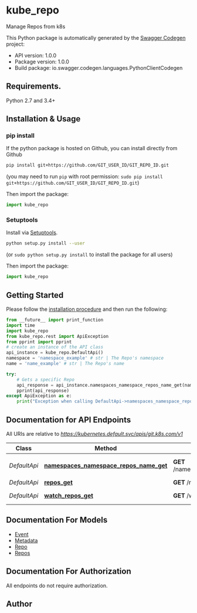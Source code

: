 # kube_repo
Manage Repos from k8s

This Python package is automatically generated by the [Swagger Codegen](https://github.com/swagger-api/swagger-codegen) project:

- API version: 1.0.0
- Package version: 1.0.0
- Build package: io.swagger.codegen.languages.PythonClientCodegen

## Requirements.

Python 2.7 and 3.4+

## Installation & Usage
### pip install

If the python package is hosted on Github, you can install directly from Github

```sh
pip install git+https://github.com/GIT_USER_ID/GIT_REPO_ID.git
```
(you may need to run `pip` with root permission: `sudo pip install git+https://github.com/GIT_USER_ID/GIT_REPO_ID.git`)

Then import the package:
```python
import kube_repo 
```

### Setuptools

Install via [Setuptools](http://pypi.python.org/pypi/setuptools).

```sh
python setup.py install --user
```
(or `sudo python setup.py install` to install the package for all users)

Then import the package:
```python
import kube_repo
```

## Getting Started

Please follow the [installation procedure](#installation--usage) and then run the following:

```python
from __future__ import print_function
import time
import kube_repo
from kube_repo.rest import ApiException
from pprint import pprint
# create an instance of the API class
api_instance = kube_repo.DefaultApi()
namespace = 'namespace_example' # str | The Repo's namespace
name = 'name_example' # str | The Repo's name

try:
    # Gets a specific Repo
    api_response = api_instance.namespaces_namespace_repos_name_get(namespace, name)
    pprint(api_response)
except ApiException as e:
    print("Exception when calling DefaultApi->namespaces_namespace_repos_name_get: %s\n" % e)

```

## Documentation for API Endpoints

All URIs are relative to *https://kubernetes.default.svc/apis/git.k8s.com/v1*

Class | Method | HTTP request | Description
------------ | ------------- | ------------- | -------------
*DefaultApi* | [**namespaces_namespace_repos_name_get**](docs/DefaultApi.md#namespaces_namespace_repos_name_get) | **GET** /namespaces/{namespace}/repos/{name} | Gets a specific Repo
*DefaultApi* | [**repos_get**](docs/DefaultApi.md#repos_get) | **GET** /repos | Gets Repos
*DefaultApi* | [**watch_repos_get**](docs/DefaultApi.md#watch_repos_get) | **GET** /watch/repos | Watch Repos


## Documentation For Models

 - [Event](docs/Event.md)
 - [Metadata](docs/Metadata.md)
 - [Repo](docs/Repo.md)
 - [Repos](docs/Repos.md)


## Documentation For Authorization

 All endpoints do not require authorization.


## Author



